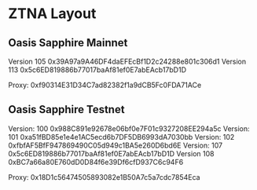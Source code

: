 # ZTNA Layout

## Oasis Sapphire Mainnet

Version 105     0x39A97a9A46DF4daEFEcBf1D2c24288e801c306d1
Version 113     0x5c6ED819886b77017baAf81ef0E7abEAcb17bD1D

Proxy:          0xf90314E31D34C7ad82382f1a9dCB5Fc0FDA71ACe

## Oasis Sapphire Testnet

Version: 100    0x988C891e92678e06bf0e7F01c9327208EE294a5c
Version: 101    0xa51fBD85e1e4e1AC5ecd6b7DF5DB6993dA7030bb
Version: 102    0xfbfAF5BfF947869490C05d949c1BA5e260D6bd6E
Version: 107    0x5c6ED819886b77017baAf81ef0E7abEAcb17bD1D
Version 108     0xBC7a66a80E760dD0D84f6e39Df6cfD937C6c94F6

Proxy:          0x18D1c56474505893082e1B50A7c5a7cdc7854Eca



